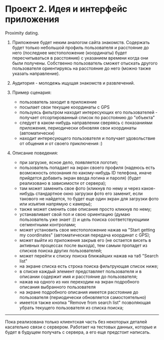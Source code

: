 Проект 2. Идея и интерфейс приложения
=============

Proximity dating.

1. Приложение будет неким аналогом сайта знакомств. Содержать будет только небольшой профиль пользователя и расстояние до него (последнее местоположение (координаты) будет пересчитываться в расстояние) с указанием времени когда они были получены. Собственно пользователь сможет отыскать другого пользователя ориентируясь на расстояние до него (можно также указать направление).

2. Аудитория - молодежь ищущая знакомств и развлечений.

3. Пример сценария: 
	- пользователь заходит в приложение
	- посылает свои текущие координаты с GPS
	- пользуясь фильтром находит интересующих его пользователей - получает отсортированный список по расстоянию до "объекта"
	- следует в каком-нибудь направлении сверяясь с показаниями приложения, периодически обновляя свои координаты (автоматически)
	- находит интересующего пользователя и получает удовольствие от общения и от своего приключения :)

4. Описание поведения:
 	- при загрузке, ясное дело, появляется логотип;
	- пользователь попадает на экран своего профиля (надеюсь есть возможность опознания по какому-нибудь ID телефона, иначе прийдется добавить экран ввода логина и пароля) (будет реализовано в зависимости от сервера);
	- там может заменить свое фото (кликнув по нему и через какое-нибудь стандартное окно загрузки фото его заменит, если такового не найдется, то будет еще один экран для загрузки фото или изъятия напрямую с камеры);
	- также может сменить сове описание просто кликнув по нему;
	- устанавливает свой пол и свою ориентацию (думаю пользователь уже знает :)) и цель поиска соответствующими сегментными контролами;
	- может установить свое местоположение нажав на "Start getting my coordinates" (автоматическая передача координат с GPS);
	- может выйти из приложения закрыв его (не остается висеть в активных процессах после выхода), тем самым пропадет из списков поиска других пользователей;
	- может перейти к списку поиска ближайших нажав на таб "Search list"
	- на экране списка есть строка поиска фильтрующая список ниже;
	- в списке каждый элемент представляет пользователя и в описании содержит имя и расстояние до пользователя;
	- нажав на одного из них переходим на экран подробного описания выбранного пользователя
	- на экране подробного описания имеется расстояние до пользователя (периодически обновляется самостоятельно)
	- имеется также кнопка "Remove from search list" позволяющая убрать текущего пользователя из списка поиска;

-----------------------------------------------------------------------------------
Пока реализована только клиентская часть без некоторых деталей касательно связи с сервером. Работает на тестовых данных, которые и будет в будущем получать с сервера, а его еще предстоит написать.